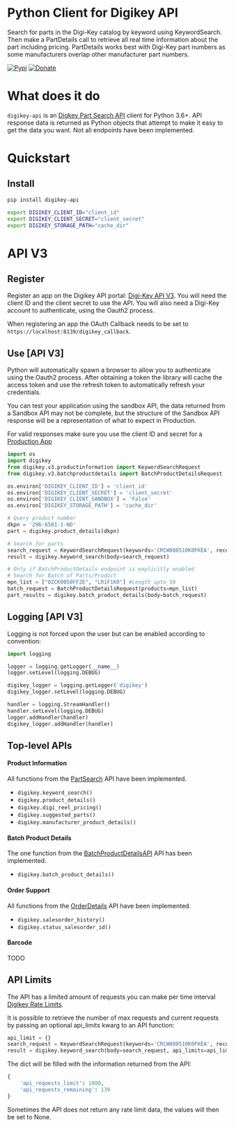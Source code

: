 Python Client for Digikey API
=================================
Search for parts in the Digi-Key catalog by keyword using KeywordSearch. Then make a PartDetails call to retrieve all 
real time information about the part including pricing. PartDetails works best with Digi-Key part numbers as some 
manufacturers overlap other manufacturer part numbers.

[![Pypi](https://img.shields.io/pypi/v/digikey-api.svg?color=brightgreen)](https://pypi.org/project/digikey-api/) 
[![Donate](https://img.shields.io/badge/Donate-PayPal-gold.svg)](https://www.paypal.com/cgi-bin/webscr?cmd=_donations&business=53HWHHVCJ3D4J&currency_code=EUR&source=url)

# What does it do
`digikey-api` is an [Digkey Part Search API](https://api-portal.digikey.com/node/8517) client for Python 3.6+. API response data is returned as Python objects that attempt to make it easy to get the data you want. Not all endpoints have been implemented.

# Quickstart

## Install
```sh
pip install digikey-api

export DIGIKEY_CLIENT_ID="client_id"
export DIGIKEY_CLIENT_SECRET="client_secret"
export DIGIKEY_STORAGE_PATH="cache_dir"
```

# API V3
## Register
Register an app on the Digikey API portal: [Digi-Key API V3](https://developer.digikey.com/get_started). You will need 
the client ID and the client secret to use the API. You will also need a Digi-Key account to authenticate, using the 
Oauth2 process.

When registering an app the OAuth Callback needs to be set to `https://localhost:8139/digikey_callback`.

## Use [API V3]
Python will automatically spawn a browser to allow you to authenticate using the Oauth2 process. After obtaining a token
the library will cache the access token and use the refresh token to automatically refresh your credentials.

You can test your application using the sandbox API, the data returned from a Sandbox API may not be complete, but the 
structure of the Sandbox API response will be a representation of what to expect in Production.

For valid responses make sure you use the client ID and secret for a [Production App](https://developer.digikey.com/documentation/organization)

```python
import os
import digikey
from digikey.v3.productinformation import KeywordSearchRequest
from digikey.v3.batchproductdetails import BatchProductDetailsRequest

os.environ['DIGIKEY_CLIENT_ID'] = 'client_id'
os.environ['DIGIKEY_CLIENT_SECRET'] = 'client_secret'
os.environ['DIGIKEY_CLIENT_SANDBOX'] = 'False'
os.environ['DIGIKEY_STORAGE_PATH'] = 'cache_dir'

# Query product number
dkpn = '296-6501-1-ND'
part = digikey.product_details(dkpn)

# Search for parts 
search_request = KeywordSearchRequest(keywords='CRCW080510K0FKEA', record_count=10)
result = digikey.keyword_search(body=search_request)

# Only if BatchProductDetails endpoint is explicitly enabled
# Search for Batch of Parts/Product
mpn_list = ["0ZCK0050FF2E", "LR1F1K0"] #Length upto 50
batch_request = BatchProductDetailsRequest(products=mpn_list)
part_results = digikey.batch_product_details(body=batch_request)
```

## Logging [API V3]
Logging is not forced upon the user but can be enabled according to convention:
```python
import logging

logger = logging.getLogger(__name__)
logger.setLevel(logging.DEBUG)

digikey_logger = logging.getLogger('digikey')
digikey_logger.setLevel(logging.DEBUG)

handler = logging.StreamHandler()
handler.setLevel(logging.DEBUG)
logger.addHandler(handler)
digikey_logger.addHandler(handler)
```

## Top-level APIs

#### Product Information
All functions from the [PartSearch](https://developer.digikey.com/products/product-information/partsearch/) API have been implemented.
* `digikey.keyword_search()`
* `digikey.product_details()`
* `digikey.digi_reel_pricing()`
* `digikey.suggested_parts()`
* `digikey.manufacturer_product_details()`

#### Batch Product Details
The one function from the [BatchProductDetailsAPI](https://developer.digikey.com/products/batch-productdetails/batchproductdetailsapi) API has been implemented.
* `digikey.batch_product_details()`

#### Order Support
All functions from the [OrderDetails](https://developer.digikey.com/products/order-support/orderdetails/) API have been implemented.
* `digikey.salesorder_history()`
* `digikey.status_salesorder_id()`

#### Barcode
TODO

## API Limits
The API has a limited amount of requests you can make per time interval [Digikey Rate Limits](https://developer.digikey.com/documentation/shared-concepts#rate-limits). 

It is possible to retrieve the number of max requests and current requests by passing an optional api_limits kwarg to an API function:
```python
api_limit = {}
search_request = KeywordSearchRequest(keywords='CRCW080510K0FKEA', record_count=10)
result = digikey.keyword_search(body=search_request, api_limits=api_limit)
```
 
The dict will be filled with the information returned from the API:
```python
{ 
    'api_requests_limit': 1000, 
    'api_requests_remaining': 139
}
```
Sometimes the API does not return any rate limit data, the values will then be set to None.
